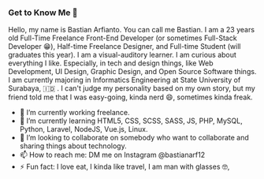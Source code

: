 ### Get to Know Me 👋

   Hello, my name is Bastian Arfianto. You can call me Bastian.  I am a 23 years old Full-Time Freelance Front-End Developer (or sometimes Full-Stack Developer 😁), Half-time Freelance Designer, and Full-time Student (will graduates this year). I am a visual-auditory learner. I am curious about everything I like. Especially, in tech and design things, like Web Development, UI Design, Graphic Design, and Open Source Software things. I am currently majoring in Informatics Engineering at State University of Surabaya, 🇮🇩 . I can't judge my personality based on my own story, but my friend told me that I was easy-going, kinda nerd 😄, sometimes kinda freak.  
- 🔭 I’m currently working freelance.
- 🌱 I’m currently learning HTML5, CSS, SCSS, SASS, JS, PHP, MySQL, Python, Laravel, NodeJS, Vue.js, Linux.
- 👯 I’m looking to collaborate on somebody who want to collaborate and sharing things about technology.
- 📫 How to reach me: DM me on Instagram @bastianarf12
- ⚡ Fun fact: I love eat, I kinda like travel, I am man with glasses 🤓, 
